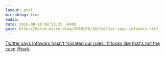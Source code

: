 ```yaml
---
layout: post
microblog: true
audio: 
date: 2018-08-10 08:53:25 -0400
guid: http://kerim.micro.blog/2018/08/10/twitter-says-infowars.html
---
```

[Twitter says Infowars hasn't 'violated our rules.' It looks like that's not the case](https://money.cnn.com/2018/08/09/media/twitter-infowars-alex-jones/index.html) [@jack](https://micro.blog/jack) 
